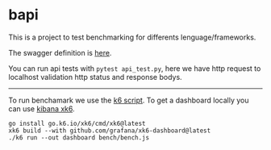 # bapi

This is a project to test benchmarking for differents lenguage/frameworks.

The swagger definition is [here](https://github.com/mesaglio/bapi/blob/main/swagger-3.yml).

You can run api tests with `pytest api_test.py`, here we have http request to localhost validation http status and response bodys.

---

To run benchamark we use the [k6 script](https://github.com/mesaglio/bapi/blob/main/bench.js). To get a dashboard locally you can use [kibana xk6](https://github.com/grafana/xk6).

```terminal
go install go.k6.io/xk6/cmd/xk6@latest
xk6 build --with github.com/grafana/xk6-dashboard@latest
./k6 run --out dashboard bench/bench.js
```
